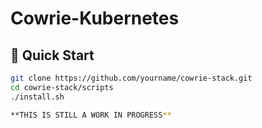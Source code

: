 # Cowrie-Kubernetes

## 🚀 Quick Start

```bash
git clone https://github.com/yourname/cowrie-stack.git
cd cowrie-stack/scripts
./install.sh

**THIS IS STILL A WORK IN PROGRESS**